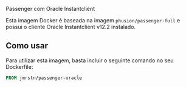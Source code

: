 Passenger com Oracle Instantclient

Esta imagem Docker é baseada na imagem `phusion/passenger-full` e possui o cliente Oracle Instantclient v12.2 instalado.

## Como usar

Para utilizar esta imagem, basta incluir o seguinte comando no seu Dockerfile:

```Dockerfile
FROM jmrstn/passenger-oracle
```